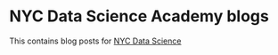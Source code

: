 # NYC Data Science Academy blogs
This contains blog posts for [NYC Data Science](https://nycdatascience.com/blog/)

